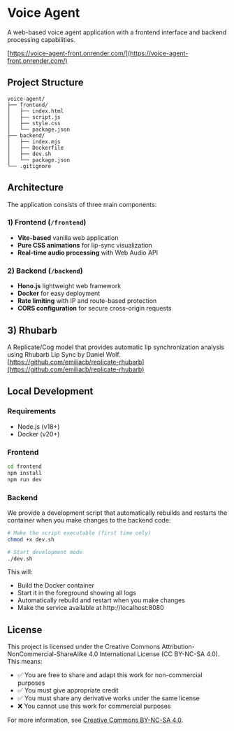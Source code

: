 # Voice Agent

A web-based voice agent application with a frontend interface and backend processing capabilities.

[https://voice-agent-front.onrender.com/](https://voice-agent-front.onrender.com/)

## Project Structure

```
voice-agent/
├── frontend/
│   ├── index.html
│   ├── script.js
│   ├── style.css
│   └── package.json
├── backend/
│   ├── index.mjs
│   ├── Dockerfile
│   ├── dev.sh
│   └── package.json
└── .gitignore
```

## Architecture

The application consists of three main components:

### 1) Frontend (`/frontend`)
- **Vite-based** vanilla web application
- **Pure CSS animations** for lip-sync visualization
- **Real-time audio processing** with Web Audio API

### 2) Backend (`/backend`)
- **Hono.js** lightweight web framework
- **Docker** for easy deployment
- **Rate limiting** with IP and route-based protection
- **CORS configuration** for secure cross-origin requests

## 3) Rhubarb
A Replicate/Cog model that provides automatic lip synchronization analysis using Rhubarb Lip Sync by Daniel Wolf.
[https://github.com/emiliacb/replicate-rhubarb](https://github.com/emiliacb/replicate-rhubarb) 

## Local Development

### Requirements

- Node.js (v18+)
- Docker (v20+)

### Frontend
```bash
cd frontend
npm install
npm run dev
```

### Backend

We provide a development script that automatically rebuilds and restarts the container when you make changes to the backend code:

```bash
# Make the script executable (first time only)
chmod +x dev.sh

# Start development mode
./dev.sh
```

This will:
- Build the Docker container
- Start it in the foreground showing all logs
- Automatically rebuild and restart when you make changes
- Make the service available at http://localhost:8080

## License

This project is licensed under the Creative Commons Attribution-NonCommercial-ShareAlike 4.0 International License (CC BY-NC-SA 4.0). This means:

- ✅ You are free to share and adapt this work for non-commercial purposes
- ✅ You must give appropriate credit
- ✅ You must share any derivative works under the same license
- ❌ You cannot use this work for commercial purposes

For more information, see [Creative Commons BY-NC-SA 4.0](https://creativecommons.org/licenses/by-nc-sa/4.0/).
